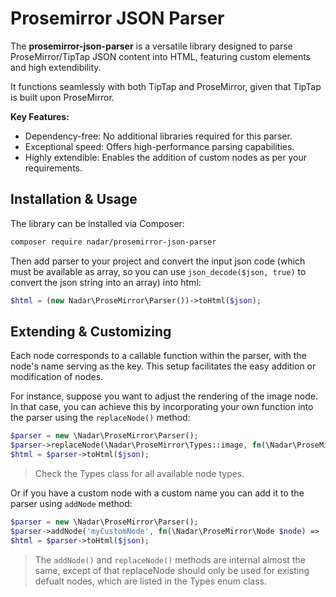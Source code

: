 # Prosemirror JSON Parser

The **prosemirror-json-parser** is a versatile library designed to parse ProseMirror/TipTap JSON content into HTML, featuring custom elements and high extendibility.

It functions seamlessly with both TipTap and ProseMirror, given that TipTap is built upon ProseMirror.

**Key Features:**

+ Dependency-free: No additional libraries required for this parser.
+ Exceptional speed: Offers high-performance parsing capabilities.
+ Highly extendible: Enables the addition of custom nodes as per your requirements.

## Installation & Usage

The library can be installed via Composer:

```bash
composer require nadar/prosemirror-json-parser
```

Then add parser to your project and convert the input json code (which must be available as array, so you can use `json_decode($json, true)` to convert the json string into an array) into html:

```php
$html = (new Nadar\ProseMirror\Parser())->toHtml($json);
```

## Extending & Customizing

Each node corresponds to a callable function within the parser, with the node's name serving as the key. This setup facilitates the easy addition or modification of nodes.

For instance, suppose you want to adjust the rendering of the image node. In that case, you can achieve this by incorporating your own function into the parser using the `replaceNode()` method:

```php
$parser = new \Nadar\ProseMirror\Parser();
$parser->replaceNode(\Nadar\ProseMirror\Types::image, fn(\Nadar\ProseMirror\Node $node) => '<img src="' . $node->getAttr('src') . '" alt="' . $node->getAttr('alt') . '" class="this-is-my-class" />');
$html = $parser->toHtml($json);
```

> Check the Types class for all available node types.

Or if you have a custom node with a custom name you can add it to the parser using `addNode` method:

```php
$parser = new \Nadar\ProseMirror\Parser();
$parser->addNode('myCustomNode', fn(\Nadar\ProseMirror\Node $node) => '<div class="my-custom-node">...</div>');
$html = $parser->toHtml($json);
```

> The `addNode()` and `replaceNode()` methods are internal almost the same, except of that replaceNode should only be used for existing defualt nodes, which are listed in the Types enum class.